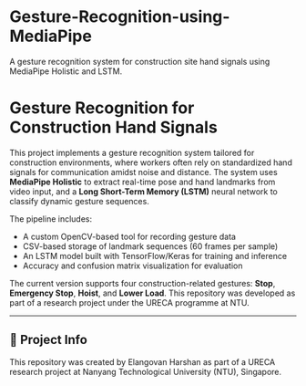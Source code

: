 # Gesture-Recognition-using-MediaPipe
A gesture recognition system for construction site hand signals using MediaPipe Holistic and LSTM.
# Gesture Recognition for Construction Hand Signals

This project implements a gesture recognition system tailored for construction environments, where workers often rely on standardized hand signals for communication amidst noise and distance. The system uses **MediaPipe Holistic** to extract real-time pose and hand landmarks from video input, and a **Long Short-Term Memory (LSTM)** neural network to classify dynamic gesture sequences.

The pipeline includes:
- A custom OpenCV-based tool for recording gesture data
- CSV-based storage of landmark sequences (60 frames per sample)
- An LSTM model built with TensorFlow/Keras for training and inference
- Accuracy and confusion matrix visualization for evaluation

The current version supports four construction-related gestures: **Stop**, **Emergency Stop**, **Hoist**, and **Lower Load**. This repository was developed as part of a research project under the URECA programme at NTU.


---

## 🔗 Project Info

This repository was created by Elangovan Harshan as part of a URECA research project at Nanyang Technological University (NTU), Singapore.


